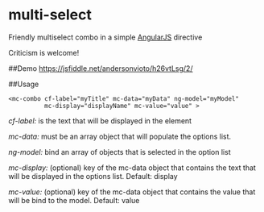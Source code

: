 # multi-select
Friendly multiselect combo in a simple [AngularJS](http://angularjs.org/) directive

Criticism is welcome!

##Demo
https://jsfiddle.net/andersonvioto/h26vtLsg/2/

##Usage
```
<mc-combo cf-label="myTitle" mc-data="myData" ng-model="myModel" 
          mc-display="displayName" mc-value="value" >
```

*cf-label:* is the text that will be displayed in the element

*mc-data:* must be an array object that will populate the options list.

*ng-model:* bind an array of objects that is selected in the option list

*mc-display:* (optional) key of the mc-data object that contains the text that will be displayed in the options list. Default: display

*mc-value:* (optional) key of the mc-data object that contains the value that will be bind to the model. Default: value
